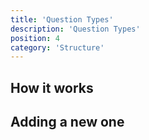 ```yaml
---
title: 'Question Types'
description: 'Question Types'
position: 4
category: 'Structure'
---
```


## How it works

## Adding a new one
